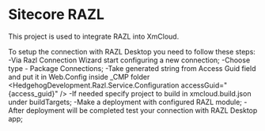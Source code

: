 # Sitecore RAZL

This project is used to integrate RAZL into XmCloud.

To setup the connection with RAZL Desktop you need to follow these steps:
-Via Razl Connection Wizard start configuring a new connection;
-Choose type - Package Connections;
-Take generated string from Access Guid field and put it in Web.Config inside _CMP folder 
<HedgehogDevelopment.Razl.Service.Configuration accessGuid="{access_guid}" />
-If needed specify project to build in xmcloud.build.json under buildTargets;
-Make a deployment with configured RAZL module;
-After deployment will be completed test your connection with RAZL Desktop app;


